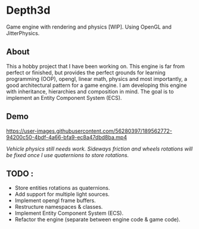 # Depth3d
Game engine with rendering and physics [WIP]. Using OpenGL and JitterPhysics.

## About
This a hobby project that I have been working on. This engine is far from perfect or finished, but provides the perfect grounds for learning programming (OOP), opengl, linear math, physics and 
most importantly, a good architectural pattern for a game engine. I am developing this engine with inheritance, hierarchies and composition in mind. The goal is to implement an
Entity Component System (ECS).

## Demo
https://user-images.githubusercontent.com/56280397/189562772-94200c50-4bdf-4a66-bfa9-ec8a47dbd8ba.mp4

*Vehicle physics still needs work. Sideways friction and wheels rotations will be fixed once I use quaternions to store rotations.*

## TODO :
+ Store entities rotations as quaternions.
+ Add support for multiple light sources.
+ Implement opengl frame buffers.
+ Restructure namespaces & classes.
+ Implement Entity Component System (ECS).
+ Refactor the engine (separate between engine code & game code).
